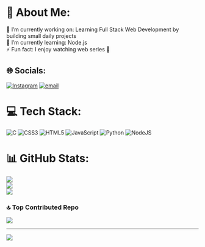 # 💫 About Me:
🔭 I’m currently working on: Learning Full Stack Web Development by building small daily projects  <br>🌱 I’m currently learning: Node.js  <br>⚡ Fun fact: I enjoy watching web series 🍿


## 🌐 Socials:
[![Instagram](https://img.shields.io/badge/Instagram-%23E4405F.svg?logo=Instagram&logoColor=white)](https://instagram.com/hemanth_m_06) [![email](https://img.shields.io/badge/Email-D14836?logo=gmail&logoColor=white)](mailto:hemimpana@gmail.com) 

# 💻 Tech Stack:
![C](https://img.shields.io/badge/c-%2300599C.svg?style=for-the-badge&logo=c&logoColor=white) ![CSS3](https://img.shields.io/badge/css3-%231572B6.svg?style=for-the-badge&logo=css3&logoColor=white) ![HTML5](https://img.shields.io/badge/html5-%23E34F26.svg?style=for-the-badge&logo=html5&logoColor=white) ![JavaScript](https://img.shields.io/badge/javascript-%23323330.svg?style=for-the-badge&logo=javascript&logoColor=%23F7DF1E) ![Python](https://img.shields.io/badge/python-3670A0?style=for-the-badge&logo=python&logoColor=ffdd54) ![NodeJS](https://img.shields.io/badge/node.js-6DA55F?style=for-the-badge&logo=node.js&logoColor=white)
# 📊 GitHub Stats:
![](https://github-readme-stats.vercel.app/api?username=HemanthM2006&theme=dark&hide_border=false&include_all_commits=false&count_private=false)<br/>
![](https://nirzak-streak-stats.vercel.app/?user=HemanthM2006&theme=dark&hide_border=false)<br/>
![](https://github-readme-stats.vercel.app/api/top-langs/?username=HemanthM2006&theme=dark&hide_border=false&include_all_commits=false&count_private=false&layout=compact)

### 🔝 Top Contributed Repo
![](https://github-contributor-stats.vercel.app/api?username=HemanthM2006&limit=5&theme=dark&combine_all_yearly_contributions=true)

---
[![](https://visitcount.itsvg.in/api?id=HemanthM2006&icon=0&color=0)](https://visitcount.itsvg.in)
